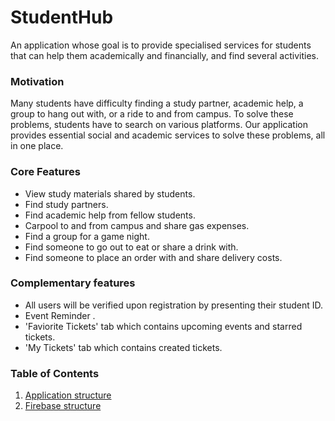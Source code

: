 # StudentHub

An application whose goal is to provide specialised services for students that can help them academically and financially, and find several activities.

### Motivation

Many students have difficulty finding a study partner, academic help, a group to hang out with, or a ride to and from campus.
To solve these problems, students have to search on various platforms.
Our application provides essential social and academic services to solve these problems, all in one place.

### Core Features

* View study materials shared by students.
* Find study partners.
* Find academic help from fellow students.
* Carpool to and from campus and share gas expenses.
* Find a group for a game night.
* Find someone to go out to eat or share a drink with.
* Find someone to place an order with and share delivery costs.

### Complementary features

* All users will be verified upon registration by presenting their student ID.
* Event Reminder .
* 'Faviorite Tickets' tab which contains upcoming events and starred tickets.
* 'My Tickets' tab which contains created tickets.


### Table of Contents
1. [Application structure](docs/applicationstracture.md)
2. [Firebase structure](docs/FirebaseStructure.md)

